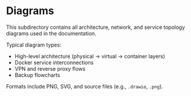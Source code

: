 # Diagrams

This subdirectory contains all architecture, network, and service topology diagrams used in the documentation.

Typical diagram types:
- High-level architecture (physical → virtual → container layers)
- Docker service interconnections
- VPN and reverse proxy flows
- Backup flowcharts

Formats include PNG, SVG, and source files (e.g., `.drawio`, `.png`).
